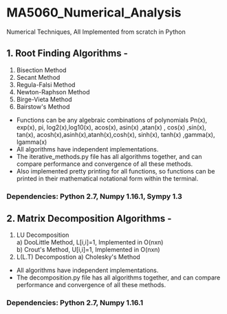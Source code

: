 # MA5060_Numerical_Analysis

Numerical Techniques, All Implemented from scratch in Python

## 1. Root Finding Algorithms - 
  1. Bisection Method
  2. Secant Method
  3. Regula-Falsi Method
  4. Newton-Raphson Method
  5. Birge-Vieta Method
  6. Bairstow's Method

 - Functions can be any algebraic combinations of polynomials Pn(x), exp(x), pi, log2(x),log10(x), acos(x),	asin(x) ,atan(x) , cos(x) ,sin(x), tan(x), acosh(x),asinh(x),atanh(x),cosh(x), sinh(x), tanh(x) ,gamma(x), lgamma(x)  
 - All algorithms have independent implementations.
 - The iterative_methods.py file has all algorithms together, and can compare performance and convergence of all these methods. 
 - Also implemented pretty printing for all functions, so functions can be printed in their mathematical notational form within the terminal.
### Dependencies: Python 2.7, Numpy 1.16.1, Sympy 1.3

## 2. Matrix Decomposition Algorithms -  
  1. LU Decomposition   
    a) DooLittle Method, L[i,i]=1, Implemented in O(nxn)   
    b) Crout's Method, U[i,i]=1, Implemented in O(nxn)   
  2. L(L.T) Decompostion
    a) Cholesky's Method
 - All algorithms have independent implementations.
 - The decomposition.py file has all algorithms together, and can compare performance and convergence of all these methods.
  ### Dependencies: Python 2.7, Numpy 1.16.1
